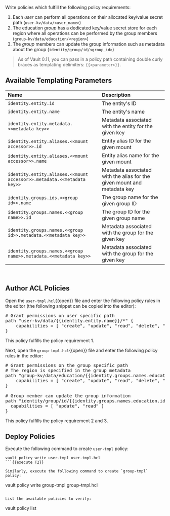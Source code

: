 Write policies which fulfill the following policy requirements:

1. Each _user_ can perform all operations on their allocated key/value secret path (`user-kv/data/<user_name>`)
2. The education _group_ has a dedicated key/value secret store for each region where all operations can be performed by the group members
 (`group-kv/data/education/<region>`)
3. The _group_ members can update the group information such as metadata about the group (`identity/group/id/<group_id>`)

> As of Vault 0.11, you can pass in a policy path containing double curly braces as templating delimiters: `{{<parameter>}}`.


## Available Templating Parameters

|                                    Name                                |                                    Description                               |
| :--------------------------------------------------------------------- | :--------------------------------------------------------------------------- |
| `identity.entity.id`                                                   | The entity's ID                                                              |
| `identity.entity.name`                                                 | The entity's name                                                            |
| `identity.entity.metadata.<<metadata key>>`                            | Metadata associated with the entity for the given key                        |
| `identity.entity.aliases.<<mount accessor>>.id`                        | Entity alias ID for the given mount                                          |
| `identity.entity.aliases.<<mount accessor>>.name`                      | Entity alias name for the given mount                                        |
| `identity.entity.aliases.<<mount accessor>>.metadata.<<metadata key>>` | Metadata associated with the alias for the given mount and metadata key      |
| `identity.groups.ids.<<group id>>.name`                                | The group name for the given group ID                                        |
| `identity.groups.names.<<group name>>.id`                              | The group ID for the given group name                                        |
| `identity.groups.names.<<group id>>.metadata.<<metadata key>>`         | Metadata associated with the group for the given key                         |
| `identity.groups.names.<<group name>>.metadata.<<metadata key>>`       | Metadata associated with the group for the given key                         |

<br>


## Author ACL Policies

Open the `user-tmpl.hcl`{{open}} file and enter the following policy rules in the editor (the following snippet can be copied into the editor):

<pre class="file" data-filename="user-tmpl.hcl" data-target="replace">
# Grant permissions on user specific path
path "user-kv/data/{{identity.entity.name}}/*" {
	capabilities = [ "create", "update", "read", "delete", "list" ]
}
</pre>

This policy fulfills the policy requirement 1.

Next, open the `group-tmpl.hcl`{{open}} file and enter the following policy rules in the editor:

<pre class="file" data-filename="group-tmpl.hcl" data-target="replace">
# Grant permissions on the group specific path
# The region is specified in the group metadata
path "group-kv/data/education/{{identity.groups.names.education.metadata.region}}/*" {
	capabilities = [ "create", "update", "read", "delete", "list" ]
}

# Group member can update the group information
path "identity/group/id/{{identity.groups.names.education.id}}" {
  capabilities = [ "update", "read" ]
}
</pre>

This policy fulfills the policy requirement 2 and 3.


## Deploy Policies

Execute the following command to create `user-tmpl` policy:

```
vault policy write user-tmpl user-tmpl.hcl
```{{execute T2}}

Similarly, execute the following command to create `group-tmpl` policy:

```
vault policy write group-tmpl group-tmpl.hcl
```{{execute T2}}

List the available policies to verify:

```
vault policy list
```{{execute T2}}
